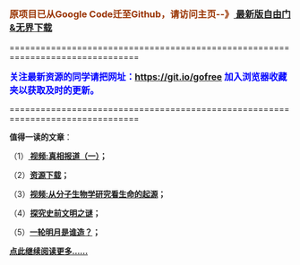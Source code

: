 <h3><font color="#993300"> 原项目已从Google Code迁至Github，请访问主页--》<a href="https://github.com/sglfree/freesky/wiki/%E8%87%AA%E7%94%B1%E9%97%A8%E6%9C%80%E6%96%B0%E7%89%88%E4%B8%8B%E8%BD%BD-%E6%97%A0%E7%95%8C%E6%B5%8F%E8%A7%88%E6%9C%80%E6%96%B0%E6%AD%A3%E5%BC%8F%E7%89%88%E4%B8%8B%E8%BD%BD-%E7%BF%BB%E5%A2%99%E8%BD%AF%E4%BB%B6%E4%B8%8B%E8%BD%BD" target="_blank"> 最新版自由门&无界下载</a></font></h3>
<p>===============================================================================</p>
<font color="blue" size="3"><strong>关注最新资源的同学请把网址：<font color="#993300"><a href="https://git.io/gofree" target="_blank">https://git.io/gofree</a> </font>加入浏览器收藏夹以获取及时的更新。</strong></font>
<p>===============================================================================</p>
<p><strong>值得一读的文章</strong>：</p>
<p>（1）<strong><a href="http://skipa.auraria.org/go/truth" target="_blank"> 视频:真相报道（一）</a>；</strong></p>
<p>（2）<strong><a href="http://skipa.auraria.org/res-download/" target="_blank">资源下载</a>；</strong></p>
<p>（3）<strong><a href="http://skipa.auraria.org/go/biology" target="_blank">视频:从分子生物学研究看生命的起源</a>；</strong></p>
<p>（4）<strong><a href="http://skipa.auraria.org/go/discovery" target="_blank">探究史前文明之谜</a>；</strong></p>
<p>（5）<strong><a href="http://skipa.auraria.org/go/moon" target="_blank">一轮明月是谁造？</a>；</strong></p>
<p><strong><a href="http://skipa.auraria.org/" target="_blank">点此继续阅读更多……</a></strong></p>
